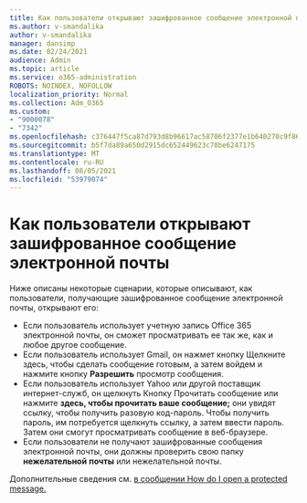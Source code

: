 ```yaml
---
title: Как пользователи открывают зашифрованное сообщение электронной почты
ms.author: v-smandalika
author: v-smandalika
manager: dansimp
ms.date: 02/24/2021
audience: Admin
ms.topic: article
ms.service: o365-administration
ROBOTS: NOINDEX, NOFOLLOW
localization_priority: Normal
ms.collection: Adm_O365
ms.custom:
- "9000078"
- "7342"
ms.openlocfilehash: c376447f5ca87d793d8b96617ac58706f2377e1b640270c9f861c4475b85cf72
ms.sourcegitcommit: b5f7da89a650d2915dc652449623c78be6247175
ms.translationtype: MT
ms.contentlocale: ru-RU
ms.lasthandoff: 08/05/2021
ms.locfileid: "53979074"
---
```

# <a name="how-users-open-an-encrypted-email-message"></a>Как пользователи открывают зашифрованное сообщение электронной почты

Ниже описаны некоторые сценарии, которые описывают, как пользователи, получающие зашифрованное сообщение электронной почты, открывают его:

- Если пользователь использует учетную запись Office 365 электронной почты, он сможет просматривать ее так же, как и любое другое сообщение.
- Если пользователь использует Gmail, он  нажмет кнопку Щелкните здесь, чтобы сделать сообщение готовым, а затем войдем и нажмите кнопку **Разрешить** просмотр сообщения.
- Если пользователь использует Yahoo или другой поставщик интернет-служб, он щелкнуть Кнопку Прочитать сообщение или нажмите  **здесь, чтобы прочитать ваше сообщение;** они увидят ссылку, чтобы получить разовую код-пароль. Чтобы получить пароль, им потребуется щелкнуть ссылку, а затем ввести пароль. Затем они смогут просматривать сообщение в веб-браузере.
- Если пользователи не получают зашифрованные сообщения электронной почты, они должны проверить свою папку **нежелательной** **почты** или нежелательной почты.

Дополнительные сведения см. [в сообщении How do I open a protected message.](https://support.microsoft.com/topic/how-do-i-open-a-protected-message-1157a286-8ecc-4b1e-ac43-2a608fbf3098)